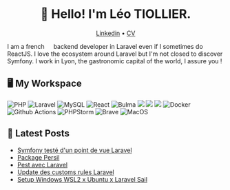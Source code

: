 <h1 align="center">👋 Hello! I'm Léo TIOLLIER.</h1>

<p align="center">
  <a href="https://www.linkedin.com/in/ltiollier/" target="_blank">Linkedin</a> •
  <a href="https://github.com/LTiollier/LTiollier/blob/main/CV.pdf" target="_blank">CV</a>
</p>

<p>
  I am a french <img src="https://cdn-icons-png.flaticon.com/512/197/197560.png" width="13"/> backend developer in Laravel even if I sometimes do ReactJS. I love the ecosystem around Laravel but I'm not closed to discover Symfony. I work in Lyon, the gastronomic capital of the world, I assure you !
</p>

<h2>🖥️ My Workspace</h2>
<p>
  <img alt="PHP" src="https://img.shields.io/badge/PHP-%23777BB4.svg?style=flat-square&logo=php&logoColor=white" />
  <img alt="Laravel" src="https://img.shields.io/badge/-Laravel-FF2D20?style=flat-square&logo=laravel&logoColor=white" />
  <img alt="MySQL" src="https://img.shields.io/badge/-MySQL-00000F?style=flat-square&logo=mysql&logoColor=white" />
  <img alt="React" src="https://img.shields.io/badge/-React-%2320232a.svg?style=flat-square&logo=react&logoColor=white" />
  <img alt="Bulma" src="https://img.shields.io/badge/-Bulma-00D0B1?style=flat-square&logo=bulma&logoColor=white" />
  <img alt"MUI" src="https://img.shields.io/badge/-MUI-%230081CB.svg?style=flat-square&logo=mui&logoColor=white" />
  <img alt"VusJS" src="https://img.shields.io/badge/-Vuejs-%2335495e.svg?style=flat-square&logo=vuedotjs&logoColor=%234FC08D" />
  <img alt"Vuetify" src="https://img.shields.io/badge/-Vuetify-1867C0?style=flat-square&logo=vuetify&logoColor=AEDDFF" />
  <img alt="Docker" src="https://img.shields.io/badge/-Docker-46a2f1?style=flat-square&logo=docker&logoColor=white" />
  <img alt="Github Actions" src="https://img.shields.io/badge/-Github_Actions-2088FF?style=flat-square&logo=github-actions&logoColor=white" />
  <img alt="PHPStorm" src="https://img.shields.io/badge/-Phpstorm-143?style=flat-square&logo=phpstorm&logoColor=black&color=black&labelColor=darkorchid" />
  <img alt="Brave" src="https://img.shields.io/badge/-Brave-FB542B?style=flat-square&logo=Brave&logoColor=white" />
  <img alt="MacOS" src="https://img.shields.io/badge/Mac%20OS-000000?style=flat-square&logo=macos&logoColor=F0F0F0" />
</p>

<h2>📝 Latest Posts </h2>

<ul>
  <li><a href="https://web-id.fr/fr/blog/back-end/symfony-teste-dun-point-de-vue-laravel">Symfony testé d'un point de vue Laravel</a></li>
  <li><a href="https://web-id.fr/fr/blog/decryptage/on-vous-presentenotre-nouveau-package-dimpersonate">Package Persil</a></li>
  <li><a href="https://web-id.fr/fr/blog/laravel/pest-avec-laravel-1">Pest avec Laravel</a></li>
  <li><a href="https://web-id.fr/fr/blog/decryptage/une-nouvelle-maniere-de-faire-des-custom-rules">Update des customs rules Laravel</a></li>
  <li><a href="https://web-id.fr/fr/blog/back-end/setup-windows-wsl2-x-ubuntu-x-laravel-sail-docker">Setup Windows WSL2 x Ubuntu x Laravel Sail</a></li>
</ul>
